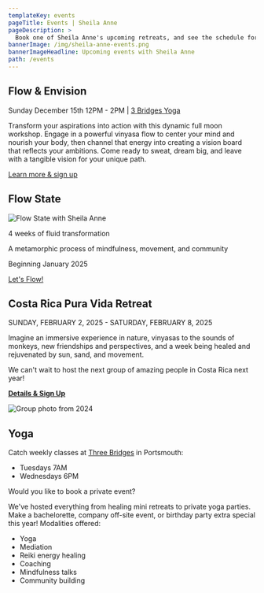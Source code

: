 ```yaml
---
templateKey: events
pageTitle: Events | Sheila Anne
pageDescription: >
  Book one of Sheila Anne's upcoming retreats, and see the schedule for future programs being offered. Don't miss out!
bannerImage: /img/sheila-anne-events.png
bannerImageHeadline: Upcoming events with Sheila Anne
path: /events
---
```


## Flow & Envision

Sunday December 15th 12PM - 2PM | [3 Bridges Yoga](https://www.3bridgesyoga.com/)

Transform your aspirations into action with this dynamic full moon workshop. Engage in a powerful vinyasa flow to center your mind and nourish your body, then channel that energy into creating a vision board that reflects your ambitions. Come ready to sweat, dream big, and leave with a tangible vision for your unique path.

[Learn more & sign up](https://www.3bridgesyoga.com/events-workshops/yoganidra-reiki-dtx7h-m5t9t-twjxe-cbl73-ma958-bk2wa-h6jc6-9nwmf-jcsbt-86p2p-et5r9-zr4ws-dyely-ctpjn-2dkhm)

## Flow State

![Flow State with Sheila Anne](/img/sheila-anne-flow-state.jpg)

4 weeks of fluid transformation

A metamorphic process of mindfulness, movement, and community

Beginning January 2025

[Let's Flow!](https://sheila-anne.mykajabi.com/flow-state)

## Costa Rica Pura Vida Retreat

SUNDAY, FEBRUARY 2, 2025 - SATURDAY, FEBRUARY 8, 2025

Imagine an immersive experience in nature, vinyasas to the sounds of monkeys, new friendships and perspectives, and a week being healed and rejuvenated by sun, sand, and movement.

We can't wait to host the next group of amazing people in Costa Rica next year!

**[Details & Sign Up](/pura-vida-retreat/)**

![Group photo from 2024](/img/pura-vida-retreat-welcome.jpg)

## Yoga

Catch weekly classes at [Three Bridges](https://www.3bridgesyoga.com/) in Portsmouth:

- Tuesdays 7AM
- Wednesdays 6PM

Would you like to book a private event?

We've hosted everything from healing mini retreats to private yoga parties. Make a bachelorette, company off-site event, or birthday party extra special this year! Modalities offered:

- Yoga
- Mediation
- Reiki energy healing
- Coaching
- Mindfulness talks
- Community building
